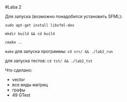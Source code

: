 #Laba 2

Для запуска (возможно понадобится установить SFML):

`
sudo apt-get install libsfml-dev
`

`
mkdir build && cd build
`

`
cmake ..
`

`
make
`
для запуска программы:
`
cd src/ && ./lab2_run
`

для запуска тестов:
`
cd tst/ && ./lab2_tst
`


Что сделано:
* vector
* все виды матриц
* графы
* 49 GTest
